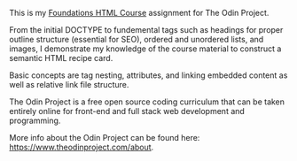 This is my <a href="https://www.theodinproject.com/paths/foundations/courses/foundations#html-foundations">Foundations HTML Course</a> assignment for The Odin Project.

From the initial DOCTYPE to fundemental tags such as headings for proper outline structure (essential for SEO), ordered and unordered lists, and images, I demonstrate my knowledge of the course material to construct a semantic HTML recipe card.

Basic concepts are tag nesting, attributes, and linking embedded content as well as relative link file structure.

The Odin Project is a free open source coding curriculum that can be taken entirely online for front-end and full stack web development and programming.

More info about the Odin Project can be found here: https://www.theodinproject.com/about.



